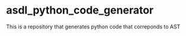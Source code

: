 # asdl_python_code_generator
This is a repository that generates python code that correponds to AST
